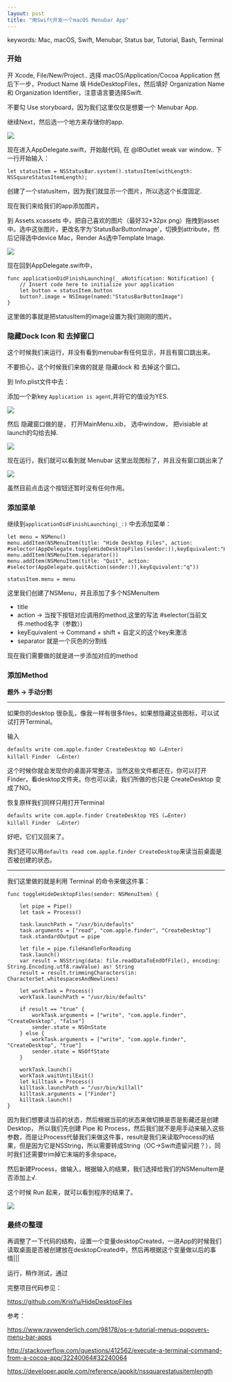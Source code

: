 ```yaml
---
layout: post
title: "用Swift开发一个macOS Menubar App"
---
```





keywords: Mac, macOS, Swift, Menubar, Status bar, Tutorial, Bash, Terminal 

### 开始

开 Xcode, File/New/Project.. 选择 macOS/Application/Cocoa Application 然后下一步，Product Name 填 HideDesktopFiles，然后填好 Organization Name 和 Organization Identifier，注意语言要选择Swift.

不要勾 Use storyboard，因为我们这里仅仅是想要一个 Menubar App.

继续Next，然后选一个地方来存储你的app.

![]({{site.baseurl}}/images/menubar/01.png)



现在进入AppDelegate.swift，开始敲代码, 在 @IBOutlet weak var window.. 下一行开始输入：

```
let statusItem = NSStatusBar.system().statusItem(withLength: NSSquareStatusItemLength);

```

创建了一个statusItem，因为我们就显示一个图片，所以选这个长度固定.


现在我们来给我们的app添加图片。


到 Assets.xcassets 中，把自己喜欢的图片（最好32*32px png）拖拽到asset中。选中这张图片，更改名字为'StatusBarButtonImage'，切换到attribute，然后记得选中device Mac，Render As选中Template Image.


![]({{site.baseurl}}/images/menubar/02.png)

现在回到AppDelegate.swift中，

```
func applicationDidFinishLaunching(_ aNotification: Notification) {
    // Insert code here to initialize your application
    let button = statusItem.button
    button?.image = NSImage(named:"StatusBarButtonImage")
}
```

这里做的事就是把statusItem的image设置为我们刚刚的图片。

### 隐藏Dock Icon 和 去掉窗口

这个时候我们来运行，并没有看到menubar有任何显示，并且有窗口跳出来。

不要担心，这个时候我们来做的就是 隐藏dock 和 去掉这个窗口。

到 Info.plist文件中去：

添加一个新key `Application is agent`,并将它的值设为YES.

![]({{site.baseurl}}/images/menubar/03.png)

然后 隐藏窗口做的是， 打开MainMenu.xib， 选中window， 把visiable at launch的勾给去掉.

![]({{site.baseurl}}/images/menubar/04.png)

现在运行，我们就可以看到就 Menubar 这里出现图标了，并且没有窗口跳出来了

![]({{site.baseurl}}/images/menubar/05.png)

虽然目前点击这个按钮还暂时没有任何作用。


### 添加菜单


继续到`applicationDidFinishLaunching(_:)` 中去添加菜单：

```
let menu = NSMenu()
menu.addItem(NSMenuItem(title: "Hide Desktop Files", action: #selector(AppDelegate.toggleHideDesktopFiles(sender:)),keyEquivalent:"H"))
menu.addItem(NSMenuItem.separator())
menu.addItem(NSMenuItem(title: "Quit", action: #selector(AppDelegate.quitAction(sender:)),keyEquivalent:"q"))

statusItem.menu = menu
```


这里我们创建了NSMenu，并且添加了多个NSMenuItem

- title
- action → 当按下按钮对应调用的method,这里的写法 #selector(当前文件.method名字（参数）)
- keyEquivalent → Command + shift + 自定义的这个key来激活
- separator 就是一个灰色的分割线

现在我们需要做的就是进一步添加对应的method

### 添加Method


**题外 → 手动分割**

<hr>

如果你的desktop 很杂乱，像我一样有很多files，如果想隐藏这些图标，可以试试打开Terminal。

输入

```
defaults write com.apple.finder CreateDesktop NO (↵Enter)
killall Finder （↵Enter）

```

这个时候你就会发现你的桌面非常整洁，当然这些文件都还在，你可以打开Finder，看desktop文件夹。你也可以读，我们所做的也只是 CreateDesktop 变成了NO。

恢复原样我们同样只用打开Terminal

```
defaults write com.apple.finder CreateDesktop YES (↵Enter)
killall Finder （↵Enter）

```

好吧，它们又回来了。


我们还可以用`defaults read com.apple.finder CreateDesktop`来读当前桌面是否被创建的状态。
<hr>


我们这里做的就是利用 Terminal 的命令来做这件事：


```
func toggleHideDesktopFiles(sender: NSMenuItem) {
    
    let pipe = Pipe()
    let task = Process()
    
    task.launchPath = "/usr/bin/defaults"
    task.arguments = ["read", "com.apple.finder", "CreateDesktop"]
    task.standardOutput = pipe
    
    let file = pipe.fileHandleForReading
    task.launch()
    var result = NSString(data: file.readDataToEndOfFile(), encoding: String.Encoding.utf8.rawValue) as! String
    result = result.trimmingCharacters(in: CharacterSet.whitespacesAndNewlines)
    
    let workTask = Process()
    workTask.launchPath = "/usr/bin/defaults"
    
    if result == "true" {
        workTask.arguments = ["write", "com.apple.finder", "CreateDesktop", "false"]
        sender.state = NSOnState
    } else {
        workTask.arguments = ["write", "com.apple.finder", "CreateDesktop", "true"]
        sender.state = NSOffState
    }
    
    workTask.launch()
    workTask.waitUntilExit()
    let killtask = Process()
    killtask.launchPath = "/usr/bin/killall"
    killtask.arguments = ["Finder"]
    killtask.launch()
}
```

因为我们想要读当前的状态，然后根据当前的状态来做切换是否是影藏还是创建 Desktop， 所以我们先创建 Pipe 和 Process，然后我们就不是用手动来输入这些参数，而是让Process代替我们来做这件事，result是我们来读取Process的结果，但是因为它是NSString，所以需要转成String（OC->Swift遗留问题？），同时我们还需要trim掉它末端的多余space。

然后新建Process，做输入，根据输入的结果，我们选择给我们的NSMenuItem是否添加上√.

这个时候 Run 起来，就可以看到程序的结果了。


![]({{site.baseurl}}/images/menubar/06.png)


### 最终の整理

再调整了一下代码的结构，设置一个变量desktopCreated，一进App的时候我们读取桌面是否被创建放在desktopCreated中，然后再根据这个变量做以后的事情|||


运行，稍作测试，通过


完整项目代码参见：

<https://github.com/KrisYu/HideDesktopFiles>




参考：

<https://www.raywenderlich.com/98178/os-x-tutorial-menus-popovers-menu-bar-apps>

<http://stackoverflow.com/questions/412562/execute-a-terminal-command-from-a-cocoa-app/32240064#32240064>


<https://developer.apple.com/reference/appkit/nssquarestatusitemlength>


